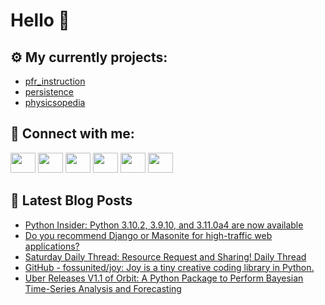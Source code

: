 # Hello 👋

## ⚙️ My currently projects:
- [pfr_instruction](https://github.com/bullbesh/pfr_instruction)
- [persistence](https://github.com/bullbesh/persistence)
- [physicsopedia](https://github.com/bullbesh/physicsopedia)

## 🔎 Connect with me:
[<img height="32" width="40" src="https://cdn.jsdelivr.net/npm/simple-icons@v5/icons/telegram.svg" />](https://t.me/bullbesh)
[<img height="32" width="40" src="https://cdn.jsdelivr.net/npm/simple-icons@v5/icons/vk.svg" />](https://vk.com/bullbesh)
[<img height="32" width="40" src="https://cdn.jsdelivr.net/npm/simple-icons@v5/icons/twitter.svg" />](https://twitter.com/bullbesh1)
[<img height="32" width="40" src="https://cdn.jsdelivr.net/npm/simple-icons@v5/icons/instagram.svg" />](https://www.instagram.com/bullbesh)
[<img height="32" width="40" src="https://cdn.jsdelivr.net/npm/simple-icons@v5/icons/reddit.svg" />](https://www.reddit.com/user/bullbesh)
[<img height="32" width="40" src="https://cdn.jsdelivr.net/npm/simple-icons@v5/icons/youtube.svg" />](https://www.youtube.com/channel/UCtfjRs6uzgq5mfm8S06WTcg)

## 📕 Latest Blog Posts
<!-- BLOG-POST-LIST:START -->
- [Python Insider: Python 3.10.2, 3.9.10, and 3.11.0a4 are now available](https://www.reddit.com/r/Python/comments/s4adwp/python_insider_python_3102_3910_and_3110a4_are/)
- [Do you recommend Django or Masonite for high-traffic web applications?](https://www.reddit.com/r/Python/comments/s4732k/do_you_recommend_django_or_masonite_for/)
- [Saturday Daily Thread: Resource Request and Sharing! Daily Thread](https://www.reddit.com/r/Python/comments/s46hnd/saturday_daily_thread_resource_request_and/)
- [GitHub - fossunited/joy: Joy is a tiny creative coding library in Python.](https://www.reddit.com/r/Python/comments/s42yo4/github_fossunitedjoy_joy_is_a_tiny_creative/)
- [Uber Releases V1.1 of Orbit: A Python Package to Perform Bayesian Time-Series Analysis and Forecasting](https://www.reddit.com/r/Python/comments/s3y5b2/uber_releases_v11_of_orbit_a_python_package_to/)
<!-- BLOG-POST-LIST:END -->
